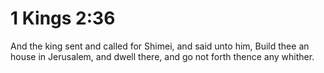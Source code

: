 # 1 Kings 2:36

And the king sent and called for Shimei, and said unto him, Build thee an house in Jerusalem, and dwell there, and go not forth thence any whither.